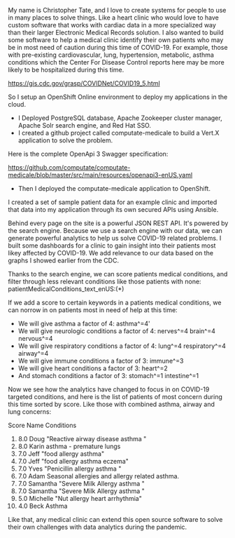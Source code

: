 My name is Christopher Tate, and I love to create systems for people to use in many places to solve things. Like a heart clinic who would love to have custom software that works with cardiac data in a more specialized way than their larger Electronic Medical Records solution. I also wanted to build some software to help a medical clinic identify their own patients who may be in most need of caution during this time of COVID-19. For example, those with pre-existing cardiovascular, lung, hypertension, metabolic, asthma conditions which the Center For Disease Control reports here may be more likely to be hospitalized during this time. 

https://gis.cdc.gov/grasp/COVIDNet/COVID19_5.html

So I setup an OpenShift Online environment to deploy my applications in the cloud. 

* I Deployed PostgreSQL database, Apache Zookeeper cluster manager, Apache Solr search engine, and Red Hat SSO. 
* I created a github project called computate-medicale to build a Vert.X application to solve the problem. 

Here is the complete OpenApi 3 Swagger specification: 

https://github.com/computate/computate-medicale/blob/master/src/main/resources/openapi3-enUS.yaml

* Then I deployed the computate-medicale application to OpenShift. 

I created a set of sample patient data for an example clinic and imported that data into my application through its own secured APIs using Ansible. 

Behind every page on the site is a powerful JSON REST API. It's powered by the search engine. Because we use a search engine with our data, we can generate powerful analytics to help us solve COVID-19 related problems. I built some dashboards for a clinic to gain insight into their patients most likey affected by COVID-19. We add relevance to our data based on the graphs I showed earlier from the CDC. 

Thanks to the search engine, we can score patients medical conditions, and filter through less relevant conditions like those patients with none: patientMedicalConditions_text_enUS:(*)

If we add a score to certain keywords in a patients medical conditions, we can norrow in on patients most in need of help at this time: 

* We will give asthma a factor of 4: asthma^=4'
* We will give neurologic conditions a factor of 4: nerves^=4 brain^=4 nervous^=4
* We will give respiratory conditions a factor of 4: lung^=4 respiratory^=4 airway^=4
* We will give immune conditions a factor of 3: immune^=3
* We will give heart conditions a factor of 3: heart^=2
* And stomach conditions a factor of 3: stomach^=1 intestine^=1

Now we see how the analytics have changed to focus in on COVID-19 targeted conditions, and here is the list of patients of most concern during this time sorted by score. Like those with combined asthma, airway and lung concerns: 

   Score Name Conditions
1. 8.0   Doug     "Reactive airway disease  asthma "
2. 8.0   Karin    asthma - premature lungs
3. 7.0   Jeff     "food allergy  asthma"
4. 7.0   Jeff     "food allergy  asthma  eczema"
5. 7.0   Yves     "Penicillin allergy  asthma "
6. 7.0   Adam     Seasonal allergies and allergy related asthma.
7. 7.0   Samantha "Severe Milk Allergy  asthma "
8. 7.0   Samantha "Severe Milk Allergy  asthma "
9. 5.0   Michelle "Nut allergy  heart arrhythmia"
10. 4.0  Beck     Asthma

Like that, any medical clinic can extend this open source software to solve their own challenges with data analytics during the pandemic. 

